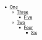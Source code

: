 <!-- >>>>>> BEGIN GENERATED FILE (create_page_toc): SOURCE test/create_page_toc/templates/gappy_levels.md -->
  - [One](#one)
      - [Three](#three)
          - [Five](#five)
    - [Two](#two)
        - [Four](#four)
            - [Six](#six)
<!-- <<<<<< END GENERATED FILE (create_page_toc): SOURCE test/create_page_toc/templates/gappy_levels.md -->
